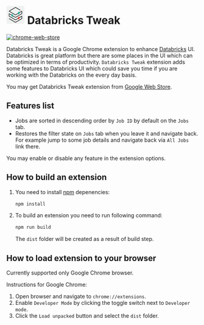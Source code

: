 # ![logo](images/logo.png) Databricks Tweak

[![chrome-web-store](https://img.shields.io/chrome-web-store/v/ildmaaenkjijfjohacihiijkhhhjehgj)][chrome-web-store]

Databricks Tweak is a Google Chrome extension to enhance [Databricks](https://databricks.com/) UI. Databricks is great platform but there are some places in the UI which can be optimized in terms of productivity. `Databricks Tweak` extension adds some features to Databricks UI which could save you time if you are working with the Databricks on the every day basis.

You may get Databricks Tweak extension from [Google Web Store][chrome-web-store].

## Features list

- Jobs are sorted in descending order by `Job ID` by default on the `Jobs` tab.
- Restores the filter state on `Jobs` tab when you leave it and navigate back. For example jump to some job details and navigate back via `All Jobs` link there.

You may enable or disable any feature in the extension options.

## How to build an extension

1. You need to install [npm](https://www.npmjs.com/) depenencies:

    ```bash
    npm install
    ```

2. To build an extension you need to run following command:

    ```bash
    npm run build
    ```

    The `dist` folder will be created as a result of build step.

## How to load extension to your browser

Currently supported only Google Chrome browser.

Instructions for Google Chrome:

1. Open browser and navigate to `chrome://extensions`.
2. Enable `Developer Mode` by clicking the toggle switch next to `Developer mode`.
3. Click the `Load unpacked` button and select the `dist` folder.

[chrome-web-store]: https://chrome.google.com/webstore/detail/databricks-tweak/ildmaaenkjijfjohacihiijkhhhjehgj